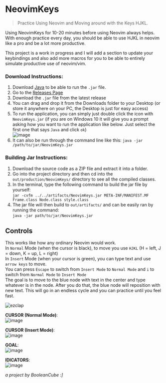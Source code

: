 # NeovimKeys
> Practice Using Neovim and Moving around with the Keys HJKL.

Using NeovimKeys for 10-20 minutes before using Neovim always helps. With enough practice every day, you should be able to use HJKL in neovim like a pro and be a lot more productive.

This project is a work in progress and I will add a section to update your keybindings and also add more macros for you to be able to entirely simulate productive use of neovim/vim.

### Download Instructions:
1) Download [Java](https://www.java.com/en/download/manual.jsp) to be able to run the `.jar` file.
2) Go to the [Releases Page](https://github.com/BooleanCube/NeovimKeys/releases)
3) Download the `.jar` file from the latest release
4) You can drag and drop it from the Downloads folder to your Desktop (or store it anywhere on your PC, the Desktop is just for easy access)
5) To run the application, you can simply just double click the icon with `NeovimKeys.jar`
(if you are on Windows 10 it will give you a prompt asking how you want to run the application like below. Just select the first one that says `Java` and click `ok`) <br>
![image](https://user-images.githubusercontent.com/47650058/147600218-5d859509-a573-4766-8541-5598bcd001ab.png)
6) It can also be run through the command line like this: `java -jar /path/to/jar/NeovimKeys.jar`

### Building Jar Instructions:
1) Download the source code as a ZIP file and extract it into a folder.
2) Go into the project directory and then cd into the `out/production/NeovimKeys/` directory to see all the compiled classes.
3) In the terminal, type the following command to build the jar file by yourself:<br>
`jar -cvfm ../../artifacts/NeovimKeys.jar META-INF/MANIFEST.MF Frame.class Node.class style.class`
4) The jar file will then build to `out/artifacts/` and can be easily ran by running the command:<br>`java -jar path/to/jar/NeovimKeys.jar`

## Controls
This works like how any ordinary Neovim would work. <br>
In `Normal` Mode (when the cursor is black), to move you use `HJKL` (H = left, J = down, K = up, L = right) <br>
In `Insert` Mode (when your cursor is green), you can type text and use `arrow keys` to move. <br>
You can press `Escape` to switch from `Insert Mode` to `Normal Mode` and `i` to switch from `Normal Mode` to `Insert Mode` <br>
The goal is to move to the blue node with text in the center and type whatever is in the node. After you do that, the blue node will reposition with new text. This will go in an endless cycle and you can practice until you feel fast.

![ezclap](https://user-images.githubusercontent.com/47650058/147601719-d6d4bda3-2fd7-46a3-851a-7e62726851ef.gif)

**CURSOR (Normal Mode)**: <br>
![image](https://user-images.githubusercontent.com/47650058/147601959-fb17058e-be76-4d23-932a-7ffd5f5c228a.png)

**CURSOR (Insert Mode)**: <br>
![image](https://user-images.githubusercontent.com/47650058/147601977-be869d02-a7e8-4520-aca0-4bf1d9ec79ef.png)

**GOAL**: <br>
![image](https://user-images.githubusercontent.com/47650058/147601942-5b458039-b80a-4402-b0f8-4e959b0a6521.png)

**IDICATORS**: <br>
![image](https://user-images.githubusercontent.com/47650058/152663451-de18fcee-c74f-4c9a-bbd0-58cee10cde62.png)

*a project by BooleanCube :]*
